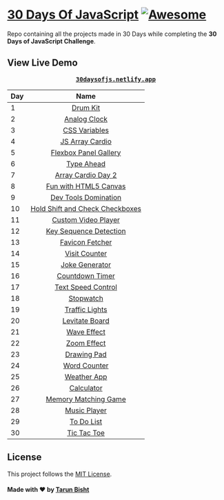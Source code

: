 # [30 Days Of JavaScript](30daysofjs.netlify.app) [![Awesome](https://awesome.re/badge.svg)](https://awesome.re)

Repo containing all the projects made in 30 Days while completing the <b>30 Days of JavaScript Challenge</b>.

## View Live Demo

<pre><center><a href="https://tarunbisht-24.github.io/"><b>30daysofjs.netlify.app</b></a></center></pre>

| Day |                                                      Name                                           |
| --- | :-------------------------------------------------------------------------------------------------: |
| 1   |    [Drum Kit](https://30daysofjs.netlify.app/01%20-%20drum%20kit/)                                  |
| 2   |    [Analog Clock](https://30daysofjs.netlify.app/02%20-%20clock/)                                   |
| 3   |    [CSS Variables](https://30daysofjs.netlify.app/03%20-%20random%20color%20generator/)             |
| 4   |    [JS Array Cardio](https://30daysofjs.netlify.app/04%20-%20digital%20clock/)                      |
| 5   |    [Flexbox Panel Gallery](https://30daysofjs.netlify.app/05%20-%20random%20password%20generator/)  |
| 6   |    [Type Ahead](https://30daysofjs.netlify.app/06%20-%20calendar/)                                  |
| 7   |    [Array Cardio Day 2](https://30daysofjs.netlify.app/07%20-%20dynamic%20form%20field/)            |
| 8   |    [Fun with HTML5 Canvas](https://30daysofjs.netlify.app/08%20-%20number%20counter/)               |
| 9   |    [Dev Tools Domination](https://30daysofjs.netlify.app/09%20-%20dice%20roll/)                     |
| 10  |    [Hold Shift and Check Checkboxes](https://30daysofjs.netlify.app/10%20-%20emoji%20switcher%20)   |
| 11  |    [Custom Video Player](https://30daysofjs.netlify.app/11%20-%20color%20picker/)                   |
| 12  |    [Key Sequence Detection](https://30daysofjs.netlify.app/12%20-%20custom%20qr%20code/)            |
| 13  |    [Favicon Fetcher](https://30daysofjs.netlify.app/13%20-%20favicon%20fetcher/)                    |
| 14  |    [Visit Counter](https://30daysofjs.netlify.app/14%20-%20visit%20counter/)                        |
| 15  |    [Joke Generator](https://30daysofjs.netlify.app/15%20-%20joke%20generator/)                      |
| 16  |    [Countdown Timer](https://30daysofjs.netlify.app/16%20-%20countdown%20timer/)                    |
| 17  |    [Text Speed Control](https://30daysofjs.netlify.app/17%20-%20text%20speed%20control/)            |
| 18  |    [Stopwatch](https://30daysofjs.netlify.app/18%20-%20stopwatch/)                                  |
| 19  |    [Traffic Lights](https://30daysofjs.netlify.app/19%20-traffic%20lights/)                         |
| 20  |    [Levitate Board](https://30daysofjs.netlify.app/20%20-%20levitate%20board/)                      |
| 21  |                [Wave Effect](https://30daysofjs.netlify.app/21%20-%20wave%20effect/)                |
| 22  |                [Zoom Effect](https://30daysofjs.netlify.app/22%20-%20zoom%20effect/)                |
| 23  |                [Drawing Pad](https://30daysofjs.netlify.app/23%20-%20drawing%20pad/)                |
| 24  |               [Word Counter](https://30daysofjs.netlify.app/24%20-%20word%20counter/)               |
| 25  |                [Weather App](https://30daysofjs.netlify.app/25%20-%20weather%20app/)                |
| 26  |                  [Calculator](https://30daysofjs.netlify.app/26%20-%20calculator/)                  |
| 27  |      [Memory Matching Game](https://30daysofjs.netlify.app/27%20-%20memory%20matching%20game/)      |
| 28  |               [Music Player](https://30daysofjs.netlify.app/28%20-%20music%20player/)               |
| 29  |                [To Do List](https://30daysofjs.netlify.app/29%20-%20to%20do%20list/)                |
| 30  |               [Tic Tac Toe](https://30daysofjs.netlify.app/30%20-%20tic%20tac%20toe/)               |

## License

This project follows the [MIT License](/LICENSE).

#### Made with ♥ by <a href="https://tarunbisht-24.github.io/">Tarun Bisht</a>
